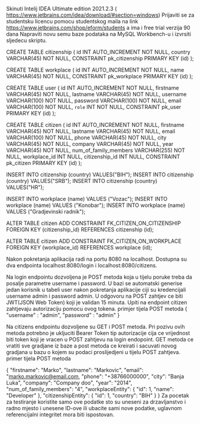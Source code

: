 Skinuti Intelij IDEA Ultimate edition 2021.2.3 ( https://www.jetbrains.com/idea/download/#section=windows)
Prijaviti se za studentsku licencu pomocu studentskog maila na link https://www.jetbrains.com/shop/eform/students a ima i free trial verzija 90 dana
Napraviti novu semu baze podataka na MySQL Workbench-u i izvrsiti sljedecu skriptu.

CREATE TABLE citizenship
(
    id      INT AUTO_INCREMENT NOT NULL,
    country VARCHAR(45)        NOT NULL,
    CONSTRAINT pk_citizenship PRIMARY KEY (id)
);

CREATE TABLE workplace
(
    id   INT AUTO_INCREMENT NOT NULL,
    name VARCHAR(45)        NOT NULL,
    CONSTRAINT pk_workplace PRIMARY KEY (id)
);

CREATE TABLE user
(
    id        INT AUTO_INCREMENT NOT NULL,
    firstname VARCHAR(45)        NOT NULL,
    lastname  VARCHAR(45)        NOT NULL,
    username  VARCHAR(100)       NOT NULL,
    password  VARCHAR(100)       NOT NULL,
    email     VARCHAR(100)       NOT NULL,
    `role`    INT                NOT NULL,
    CONSTRAINT pk_user PRIMARY KEY (id)
);

CREATE TABLE citizen
(
    id                    INT AUTO_INCREMENT NOT NULL,
    firstname             VARCHAR(45)        NOT NULL,
    lastname              VARCHAR(45)        NOT NULL,
    email                 VARCHAR(100)       NOT NULL,
    phone                 VARCHAR(45)        NOT NULL,
    city                  VARCHAR(45)        NOT NULL,
    company               VARCHAR(45)        NOT NULL,
    year                  VARCHAR(45)        NOT NULL,
    num_of_family_members VARCHAR(255)       NOT NULL,
    workplace_id          INT                NULL,
    citizenship_id        INT                NULL,
    CONSTRAINT pk_citizen PRIMARY KEY (id)
);

INSERT INTO citizenship (country) VALUES("BIH");
INSERT INTO citizenship (country) VALUES("SRB");
INSERT INTO citizenship (country) VALUES("HR");

INSERT INTO workplace (name) VALUES ("Vozac");
INSERT INTO workplace (name) VALUES ("Konobar");
INSERT INTO workplace (name) VALUES ("Gradjevinski radnik");

ALTER TABLE citizen
    ADD CONSTRAINT FK_CITIZEN_ON_CITIZENSHIP FOREIGN KEY (citizenship_id) REFERENCES citizenship (id);

ALTER TABLE citizen
    ADD CONSTRAINT FK_CITIZEN_ON_WORKPLACE FOREIGN KEY (workplace_id) REFERENCES workplace (id);

Nakon pokretanja aplikacija radi na portu 8080 na localhost.
Dostupna su dva endpointa localhost:8080/login i localhost:8080/citizens.

Na login endpointu dozvoljena je POST metoda koja u tijelu poruke treba da posalje parametre username i password. U bazi se automatski generise jedan korisnik u tabeli user
nakon pokretanja aplikacije ciji su kredencijali username admin i password admin. U odgovoru na POST zahtjev ce biti JWT(JSON Web Token) koji je validan 15 minuta. Upiti na endpoint
citizen zahtjevaju autorizaciju pomocu ovog tokena.
primjer tijela POST metoda
{
	"username" : "admin",
	"password" : "admin"
}


Na citizens endpointu dozvoljene su GET i POST metoda. Pri pozivu ovih metoda potrebno je ukljuciti Bearer Token tip autorizacije cija ce vrijednost biti token koji je vracen u POST zahtjevu
na login endopoint. GET metoda ce vratiti sve gradjane iz baze a post metoda ce kreirati i sacuvati novog gradjana u bazu o kojem su podaci proslijedjeni u tijelu POST zahtjeva.
primer tijela POST metoda

{
        "firstname": "Marko",
        "lastname": "Markovic",
        "email": "marko.markovic@email.com,
        "phone": "+38766000000",
        "city": "Banja Luka",
        "company": "Company doo",
        "year": "2014",
        "num_of_family_members": "4",
        "workplaceEntity": {
            "id": 1,
            "name": "Developer"
        },
        "citizenshipEntity": {
            "id": 1,
            "country": "BIH"
        }
}
Za pocetak za testiranje koristite samo ove podatke sto su uneseni za drzavljanstvo i radno mjesto i unesene ID-ove ili ubacite sami nove podatke, uglavnom referencijalni
integritet mora biti ispostovan.

